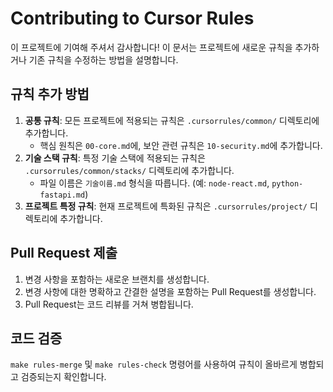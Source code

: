 # Contributing to Cursor Rules

이 프로젝트에 기여해 주셔서 감사합니다! 이 문서는 프로젝트에 새로운 규칙을 추가하거나 기존 규칙을 수정하는 방법을 설명합니다.

## 규칙 추가 방법

1.  **공통 규칙**: 모든 프로젝트에 적용되는 규칙은 `.cursorrules/common/` 디렉토리에 추가합니다.
    *   핵심 원칙은 `00-core.md`에, 보안 관련 규칙은 `10-security.md`에 추가합니다.
2.  **기술 스택 규칙**: 특정 기술 스택에 적용되는 규칙은 `.cursorrules/common/stacks/` 디렉토리에 추가합니다.
    *   파일 이름은 `기술이름.md` 형식을 따릅니다. (예: `node-react.md`, `python-fastapi.md`)
3.  **프로젝트 특정 규칙**: 현재 프로젝트에 특화된 규칙은 `.cursorrules/project/` 디렉토리에 추가합니다.

## Pull Request 제출

1.  변경 사항을 포함하는 새로운 브랜치를 생성합니다.
2.  변경 사항에 대한 명확하고 간결한 설명을 포함하는 Pull Request를 생성합니다.
3.  Pull Request는 코드 리뷰를 거쳐 병합됩니다.

## 코드 검증

`make rules-merge` 및 `make rules-check` 명령어를 사용하여 규칙이 올바르게 병합되고 검증되는지 확인합니다.